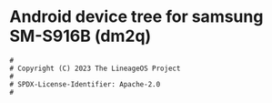 # Android device tree for samsung SM-S916B (dm2q)

```
#
# Copyright (C) 2023 The LineageOS Project
#
# SPDX-License-Identifier: Apache-2.0
#
```
